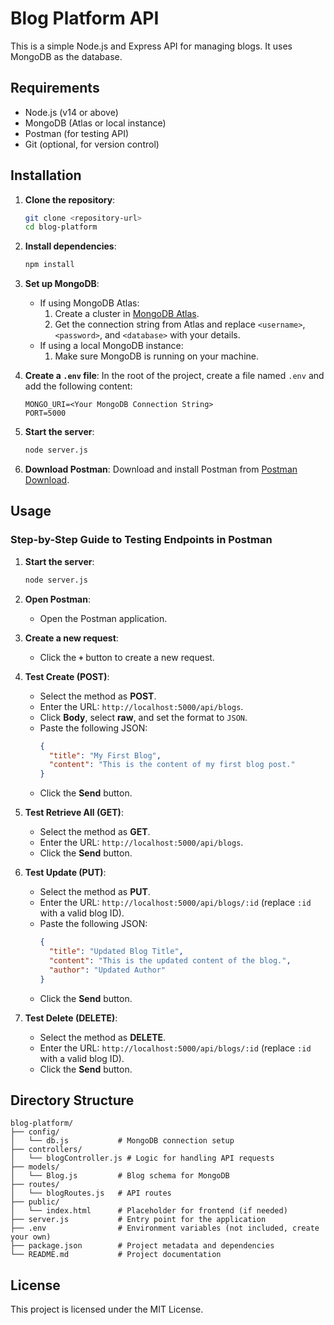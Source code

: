 # Blog Platform API

This is a simple Node.js and Express API for managing blogs. It uses MongoDB as the database.

## Requirements

- Node.js (v14 or above)
- MongoDB (Atlas or local instance)
- Postman (for testing API)
- Git (optional, for version control)

## Installation

1. **Clone the repository**:

   ```bash
   git clone <repository-url>
   cd blog-platform
   ```

2. **Install dependencies**:

   ```bash
   npm install
   ```

3. **Set up MongoDB**:

   - If using MongoDB Atlas:
     1. Create a cluster in [MongoDB Atlas](https://www.mongodb.com/cloud/atlas).
     2. Get the connection string from Atlas and replace `<username>`, `<password>`, and `<database>` with your details.
   - If using a local MongoDB instance:
     1. Make sure MongoDB is running on your machine.

4. **Create a `.env` file**:
   In the root of the project, create a file named `.env` and add the following content:

   ```
   MONGO_URI=<Your MongoDB Connection String>
   PORT=5000
   ```

5. **Start the server**:

   ```bash
   node server.js
   ```

6. **Download Postman**:
   Download and install Postman from [Postman Download](https://www.postman.com/downloads/).

## Usage

### Step-by-Step Guide to Testing Endpoints in Postman

1. **Start the server**:

   ```bash
   node server.js
   ```

2. **Open Postman**:

   - Open the Postman application.

3. **Create a new request**:

   - Click the **`+`** button to create a new request.

4. **Test Create (POST)**:

   - Select the method as **POST**.
   - Enter the URL: `http://localhost:5000/api/blogs`.
   - Click **Body**, select **raw**, and set the format to `JSON`.
   - Paste the following JSON:
     ```json
     {
       "title": "My First Blog",
       "content": "This is the content of my first blog post."
     }
     ```
   - Click the **Send** button.

5. **Test Retrieve All (GET)**:

   - Select the method as **GET**.
   - Enter the URL: `http://localhost:5000/api/blogs`.
   - Click the **Send** button.

6. **Test Update (PUT)**:

   - Select the method as **PUT**.
   - Enter the URL: `http://localhost:5000/api/blogs/:id` (replace `:id` with a valid blog ID).
   - Paste the following JSON:
     ```json
     {
       "title": "Updated Blog Title",
       "content": "This is the updated content of the blog.",
       "author": "Updated Author"
     }
     ```
   - Click the **Send** button.

7. **Test Delete (DELETE)**:
   - Select the method as **DELETE**.
   - Enter the URL: `http://localhost:5000/api/blogs/:id` (replace `:id` with a valid blog ID).
   - Click the **Send** button.

## Directory Structure

```
blog-platform/
├── config/
│   └── db.js           # MongoDB connection setup
├── controllers/
│   └── blogController.js # Logic for handling API requests
├── models/
│   └── Blog.js         # Blog schema for MongoDB
├── routes/
│   └── blogRoutes.js   # API routes
├── public/
│   └── index.html      # Placeholder for frontend (if needed)
├── server.js           # Entry point for the application
├── .env                # Environment variables (not included, create your own)
├── package.json        # Project metadata and dependencies
└── README.md           # Project documentation
```

## License

This project is licensed under the MIT License.
